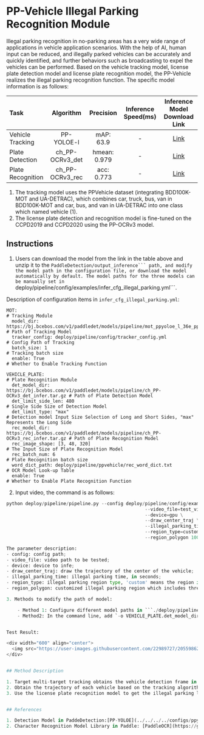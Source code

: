 
# PP-Vehicle Illegal Parking Recognition Module

Illegal parking recognition in no-parking areas has a very wide range of applications in vehicle application scenarios. With the help of AI, human input can be reduced, and illegally parked vehicles can be accurately and quickly identified, and further behaviors such as broadcasting to expel the vehicles can be performed. Based on the vehicle tracking model, license plate detection model and license plate recognition model, the PP-Vehicle realizes the illegal parking recognition function. The specific model information is as follows:

| Task                 | Algorithm | Precision | Inference Speed(ms) |Inference Model Download Link                                                                               |
|:---------------------|:---------:|:------:|:------:| :---------------------------------------------------------------------------------: |
| Vehicle Tracking |  PP-YOLOE-l | mAP: 63.9 | - |[Link](https://bj.bcebos.com/v1/paddledet/models/pipeline/mot_ppyoloe_l_36e_ppvehicle.zip) |
| Plate Detection |  ch_PP-OCRv3_det  |  hmean: 0.979  | - | [Link](https://bj.bcebos.com/v1/paddledet/models/pipeline/ch_PP-OCRv3_det_infer.tar.gz) |
| Plate Recognition    |  ch_PP-OCRv3_rec  |  acc: 0.773  | - | [Link](https://bj.bcebos.com/v1/paddledet/models/pipeline/ch_PP-OCRv3_rec_infer.tar.gz) |

1. The tracking model uses the PPVehicle dataset (integrating BDD100K-MOT and UA-DETRAC), which combines car, truck, bus, van in BDD100K-MOT and car, bus, and van in UA-DETRAC into one class which named vehicle (1).
2. The license plate detection and recognition model is fine-tuned on the CCPD2019 and CCPD2020 using the PP-OCRv3 model.

## Instructions

1. Users can download the model from the link in the table above and unzip it to the ``PaddleDetection/output_inference``` path, and modify the model path in the configuration file, or download the model automatically by default. The model paths for the three models can be manually set in ``deploy/pipeline/config/examples/infer_cfg_illegal_parking.yml```.

Description of configuration items in `infer_cfg_illegal_parking.yml`:
```
MOT:                                                                                             # Tracking Module
  model_dir: https://bj.bcebos.com/v1/paddledet/models/pipeline/mot_ppyoloe_l_36e_ppvehicle.zip  # Path of Tracking Model
  tracker_config: deploy/pipeline/config/tracker_config.yml                                      # Config Path of Tracking
  batch_size: 1                                                                                  # Tracking batch size
  enable: True                                                                                   # Whether to Enable Tracking Function

VEHICLE_PLATE:                                                                                   # Plate Recognition Module
  det_model_dir: https://bj.bcebos.com/v1/paddledet/models/pipeline/ch_PP-OCRv3_det_infer.tar.gz # Path of Plate Detection Model
  det_limit_side_len: 480                                                                        # Single Side Size of Detection Model
  det_limit_type: "max"                                                                          # Detection model Input Size Selection of Long and Short Sides, "max" Represents the Long Side
  rec_model_dir: https://bj.bcebos.com/v1/paddledet/models/pipeline/ch_PP-OCRv3_rec_infer.tar.gz # Path of Plate Recognition Model
  rec_image_shape: [3, 48, 320]                                                                  # The Input Size of Plate Recognition Model
  rec_batch_num: 6                                                                               # Plate Recognition batch size
  word_dict_path: deploy/pipeline/ppvehicle/rec_word_dict.txt                                    # OCR Model Look-up Table
  enable: True                                                                                   # Whether to Enable Plate Recognition Function
```

2. Input video, the command is as follows:
```python
python deploy/pipeline/pipeline.py --config deploy/pipeline/config/examples/infer_cfg_illegal_parking.yml \
                                                   --video_file=test_video.mp4 \
                                                   --device=gpu \
                                                   --draw_center_traj \
                                                   --illegal_parking_time=5 \
                                                   --region_type=custom \
                                                   --region_polygon 100 1000 1000 1000 900 1700 0 1700

The parameter description:
- config: config path;
- video_file: video path to be tested;
- device: device to infe;
- draw_center_traj: draw the trajectory of the center of the vehicle;
- illegal_parking_time: illegal parking time, in seconds;
- region_type: illegal parking region type, 'custom' means the region is customized;
- region_polygon: customized illegal parking region which includes three points at least.

3. Methods to modify the path of model:

    - Method 1: Configure different model paths in ```./deploy/pipeline/config/examples/infer_cfg_illegal_parking.yml``` file;
    - Method2: In the command line, add `-o VEHICLE_PLATE.det_model_dir=[YOUR_DETMODEL_PATH] VEHICLE_PLATE.rec_model_dir=[YOUR_RECMODEL_PATH]` after the --config configuration item to modify the model path.


Test Result:

<div width="600" align="center">
  <img src="https://user-images.githubusercontent.com/22989727/205598624-bcf5165c-990c-4fe4-8cde-eb1d45298d8f.gif"/>
</div>


## Method Description

1. Target multi-target tracking obtains the vehicle detection frame in the picture/video input. The model scheme is PP-YOLOE. For detailed documentation, refer to [PP-YOLOE](../../../configs/ppyoloe/README_cn. md)
2. Obtain the trajectory of each vehicle based on the tracking algorithm. If the center of the vehicle is in the illegal parking area and does not move within the specified time, it is considered illegal parking;
3. Use the license plate recognition model to get the illegal parking license plate and visualize it.


## References

1. Detection Model in PaddeDetection:[PP-YOLOE](../../../../configs/ppyoloe).
2. Character Recognition Model Library in Paddle: [PaddleOCR](https://github.com/PaddlePaddle/PaddleOCR).
